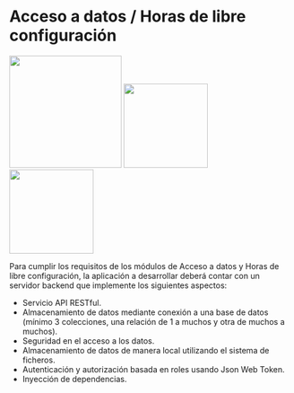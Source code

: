 # Acceso a datos / Horas de libre configuración

<p>
  <img src="api_rest.png" width="200" />
  <img src="database.png" width="150" />
  <img src="auth.jpg" width="150" />
</p>

Para cumplir los requisitos de los módulos de Acceso a datos y Horas de libre configuración, la aplicación a desarrollar deberá contar con un servidor backend que implemente los siguientes aspectos:
- Servicio API RESTful.
- Almacenamiento de datos mediante conexión a una base de datos (mínimo 3 colecciones, una relación de 1 a muchos y otra de muchos a muchos).
- Seguridad en el acceso a los datos.
- Almacenamiento de datos de manera local utilizando el sistema de ficheros.
- Autenticación y autorización basada en roles usando Json Web Token.
- Inyección de dependencias.
